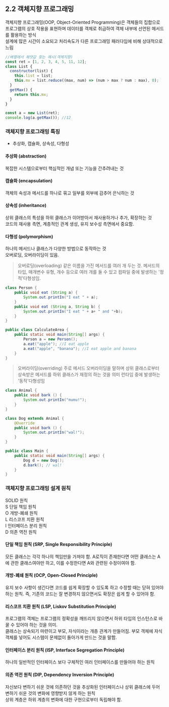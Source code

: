 ## 2.2 객체지향 프로그래밍

객체지향 프로그래밍(OOP, Object-Oriented Programming)은 객체들의 집합으로 프로그램의 상호 작용을 표현하며 데이터를 객체로 취급하여 객체 내부에 선언된 메서드를 활용하는 방식<br />
설계에 많은 시간이 소요되고 처리속도가 다른 프로그래밍 패러다임에 비해 상대적으로 느림<br />

```js
//배열에서 쵀댓값 찾는 예시(객체지향)
const ret = [1, 2, 3, 4, 5, 11, 12];
class List {
  constructor(list) {
    this.list = list;
    this.mx = list.reduce((max, num) => (num > max ? num : max), 0);
  }
  getMax() {
    return this.mx;
  }
}

const a = new List(ret);
console.log(a.getMax()); //12
```

### 객체지향 프로그래밍 특징

- 추상화, 캡슐화, 상속성, 다형성

#### 추상화 (abstraction)

복잡한 시스템으로부터 핵심적인 개념 또는 기능을 간추려내는 것

#### 캡슐화 (encapsulation)

객체의 속성과 메서드를 하나로 묶고 일부를 외부에 감추어 은닉하는 것

#### 상속성 (inheritance)

상위 클래스의 특성을 하위 클래스가 이어받아서 재사용하거나 추가, 확장하는 것<br />
코드의 재사용 측면, 계층적인 관계 생성, 유지 보수성 측면에서 중요함.

#### 다형성 (polymorphism)

하나의 메서드나 클래스가 다양한 방법으로 동작하는 것<br />
오버로딩, 오버라이딩이 있음.

> 오버로딩(overloading)
> 같은 이름을 가진 메서드를 여러 개 두는 것. 메서드의 타입, 매개변수 유형, 개수 등으로 여러 개를 둘 수 있고 컴파일 중에 발생하는 '정적'다형성임.

```java
class Person {
    public void eat (String a) {
        System.out.printIn("I eat " + a);
    }
    public void eat (String a, String b) {
        System.out.printIn("I eat " + a+ " and "+b);
    }
}

public class CalculateArea {
    public static void main(String[] args) {
        Person a = new Person();
        a.eat("apple"); //I eat apple
        a.eat("apple", "banana"); //I eat apple and banana
    }
}

```

> 오버라이딩(overriding)
> 주로 메서드 오버라이딩을 말하며 상위 클래스로부터 상속받은 메서드를 하위 클래스가 재정의 하는 것을 의미
> 런타임 중에 발생하는 '동적'다형성임

```java
class Animal {
    public void bark () {
        System.out.printIn("mumu!");
    }
}

class Dog extends Animal {
    @Override
    public void bark () {
        System.out.printIn("wal!");
    }
}

public class Main {
    public static void main(String[] args) {
        Dog d = new Dog();
        d.bark(); // wal!
    }
}
```

### 객체지향 프로그래밍 설계 원칙

SOLID 원칙<br />
S 단일 책임 원칙<br />
O 개방-폐쇄 원칙<br />
L 리스코프 치환 원칙<br />
I 인터페이스 분리 원칙<br />
D 의존 역전 원칙<br />

#### 단일 책임 원칙 (SRP, Single Responsibility Principle)

모든 클래스는 각각 하나의 책임만을 가져야 함. A로직이 존재한다면 어떤 클래스는 A에 관한 클래스여야만 하고, 이를 수정한다면 A와 관련된 수정이여야 함.

#### 개방-폐쇄 원칙 (OCP, Open-Closed Principle)

유지 보수 사항이 생긴다면 코드를 쉽게 확장할 수 있도록 하고 수정할 때는 닫혀 있어야하는 원칙. 즉, 기존의 코드는 잘 변경하지 않으면서도 확장은 쉽게 할 수 있어야 함.

#### 리스코프 치환 원칙 (LSP, Liskov Substitution Principle)

프로그램의 객체는 프로그램의 정확성을 깨뜨리지 않으면서 하위 타입의 인스턴스로 바꿀 수 있어야 하는 것을 의미.<br />
클래스는 상속되기 마련이고 부모, 자식이라는 개층 관계가 만들어짐. 부모 객체에 자식 객체를 넣어도 시스템이 문제없이 돌아가게 만드는 것을 말함.

#### 인터페이스 분리 원칙 (ISP, Interface Segregation Principle)

하나의 일반적인 인터페이스 보다 구체적인 여러 인터페이스를 만들어야 하는 원칙

#### 의존 역전 원칙 (DIP, Dependency Inversion Principle)

자신보다 변하기 쉬운 것에 의존하던 것을 추상화된 인터페이스나 상위 클래스에 두어 변하기 쉬운 것의 변화에 영향받지 않게 하는 원칙<br />
상위 계층은 하위 계층의 변화에 대한 구현으로부터 독립해야 함.
